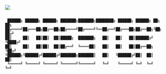 [![](https://dcbadge.vercel.app/api/server/JEjtaVwyeX)](https://discord.gg/JEjtaVwyeX)



```

 ██████╗ ██████╗ ██████╗ ███████╗███████╗████████╗ ██████╗ ██████╗ ██╗   ██╗
██╔════╝██╔═══██╗██╔══██╗██╔════╝██╔════╝╚══██╔══╝██╔═══██╗██╔══██╗╚██╗ ██╔╝
██║     ██║   ██║██║  ██║█████╗  ███████╗   ██║   ██║   ██║██████╔╝ ╚████╔╝ 
██║     ██║   ██║██║  ██║██╔══╝  ╚════██║   ██║   ██║   ██║██╔══██╗  ╚██╔╝  
╚██████╗╚██████╔╝██████╔╝███████╗███████║   ██║   ╚██████╔╝██║  ██║   ██║   
 ╚═════╝ ╚═════╝ ╚═════╝ ╚══════╝╚══════╝   ╚═╝    ╚═════╝ ╚═╝  ╚═╝   ╚═╝   
                                                                            
```
